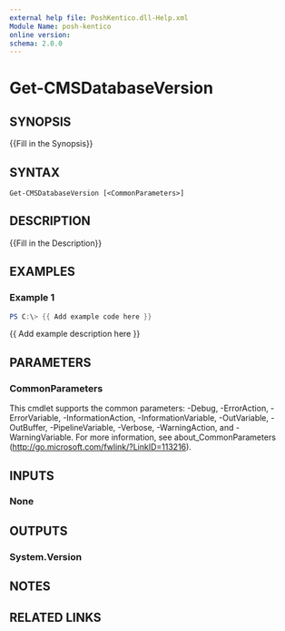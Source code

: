 ```yaml
---
external help file: PoshKentico.dll-Help.xml
Module Name: posh-kentico
online version:
schema: 2.0.0
---
```


# Get-CMSDatabaseVersion

## SYNOPSIS
{{Fill in the Synopsis}}

## SYNTAX

```
Get-CMSDatabaseVersion [<CommonParameters>]
```

## DESCRIPTION
{{Fill in the Description}}

## EXAMPLES

### Example 1
```powershell
PS C:\> {{ Add example code here }}
```

{{ Add example description here }}

## PARAMETERS

### CommonParameters
This cmdlet supports the common parameters: -Debug, -ErrorAction, -ErrorVariable, -InformationAction, -InformationVariable, -OutVariable, -OutBuffer, -PipelineVariable, -Verbose, -WarningAction, and -WarningVariable.
For more information, see about_CommonParameters (http://go.microsoft.com/fwlink/?LinkID=113216).

## INPUTS

### None

## OUTPUTS

### System.Version

## NOTES

## RELATED LINKS

